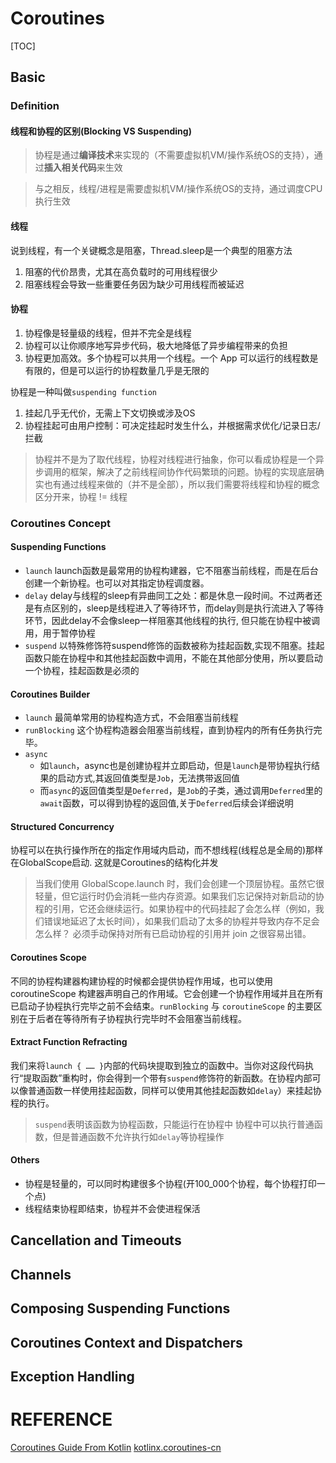 # Coroutines
[TOC]

## Basic
### Definition
#### 线程和协程的区别(Blocking VS Suspending)
> 协程是通过**编译技术**来实现的（不需要虚拟机VM/操作系统OS的支持），通过**插入相关代码**来生效

> 与之相反，线程/进程是需要虚拟机VM/操作系统OS的支持，通过调度CPU执行生效

#### 线程
说到线程，有一个关键概念是阻塞，Thread.sleep是一个典型的阻塞方法
1. 阻塞的代价昂贵，尤其在高负载时的可用线程很少
2. 阻塞线程会导致一些重要任务因为缺少可用线程而被延迟

#### 协程
1. 协程像是轻量级的线程，但并不完全是线程
2. 协程可以让你顺序地写异步代码，极大地降低了异步编程带来的负担
3. 协程更加高效。多个协程可以共用一个线程。一个 App 可以运行的线程数是有限的，但是可以运行的协程数量几乎是无限的

协程是一种叫做`suspending function`
1. 挂起几乎无代价，无需上下文切换或涉及OS
2. 协程挂起可由用户控制：可决定挂起时发生什么，并根据需求优化/记录日志/拦截

> 协程并不是为了取代线程，协程对线程进行抽象，你可以看成协程是一个异步调用的框架，解决了之前线程间协作代码繁琐的问题。协程的实现底层确实也有通过线程来做的（并不是全部），所以我们需要将线程和协程的概念区分开来，协程 != 线程

### Coroutines Concept

#### Suspending Functions
- `launch`
    launch函数是最常用的协程构建器，它不阻塞当前线程，而是在后台创建一个新协程。也可以对其指定协程调度器。
- `delay`
    delay与线程的sleep有异曲同工之处：都是休息一段时间。不过两者还是有点区别的，sleep是线程进入了等待环节，而delay则是执行流进入了等待环节，因此delay不会像sleep一样阻塞其他线程的执行, 但只能在协程中被调用，用于暂停协程
- `suspend`
    以特殊修饰符suspend修饰的函数被称为挂起函数,实现不阻塞。挂起函数只能在协程中和其他挂起函数中调用，不能在其他部分使用，所以要启动一个协程，挂起函数是必须的

#### Coroutines Builder
- `launch`
    最简单常用的协程构造方式，不会阻塞当前线程
- `runBlocking`
    这个协程构造器会阻塞当前线程，直到协程内的所有任务执行完毕。
- `async` 
    - 如`launch`，async也是创建协程并立即启动，但是`launch`是带协程执行结果的启动方式,其返回值类型是`Job`，无法携带返回值
    - 而`async`的返回值类型是`Deferred`，是`Job`的子类，通过调用`Deferred`里的`await`函数，可以得到协程的返回值,关于`Deferred`后续会详细说明

#### Structured Concurrency
协程可以在执行操作所在的指定作用域内启动，而不想线程(线程总是全局的)那样在GlobalScope启动. 这就是Coroutines的结构化并发
> 当我们使用 GlobalScope.launch 时，我们会创建一个顶层协程。虽然它很轻量，但它运行时仍会消耗一些内存资源。如果我们忘记保持对新启动的协程的引用，它还会继续运行。如果协程中的代码挂起了会怎么样（例如，我们错误地延迟了太长时间），如果我们启动了太多的协程并导致内存不足会怎么样？ 必须手动保持对所有已启动协程的引用并 join 之很容易出错。

#### Coroutines Scope
不同的协程构建器构建协程的时候都会提供协程作用域，也可以使用 coroutineScope 构建器声明自己的作用域。它会创建一个协程作用域并且在所有已启动子协程执行完毕之前不会结束。`runBlocking` 与 `coroutineScope` 的主要区别在于后者在等待所有子协程执行完毕时不会阻塞当前线程。
#### Extract Function Refracting
我们来将`launch { …… }`内部的代码块提取到独立的函数中。当你对这段代码执行“提取函数”重构时，你会得到一个带有`suspend`修饰符的新函数。在协程内部可以像普通函数一样使用挂起函数，同样可以使用其他挂起函数如`delay`）来挂起协程的执行。
> `suspend`表明该函数为协程函数，只能运行在协程中
> 协程中可以执行普通函数，但是普通函数不允许执行如`delay`等协程操作

#### Others
- 协程是轻量的，可以同时构建很多个协程(开100_000个协程，每个协程打印一个点)
- 线程结束协程即结束，协程并不会使进程保活

## Cancellation and Timeouts
## Channels
## Composing Suspending Functions
## Coroutines Context and Dispatchers
## Exception Handling

# REFERENCE
[Coroutines Guide From Kotlin](https://kotlinlang.org/docs/reference/coroutines/coroutines-guide.html)
[kotlinx.coroutines-cn](https://github.com/hltj/kotlinx.coroutines-cn)